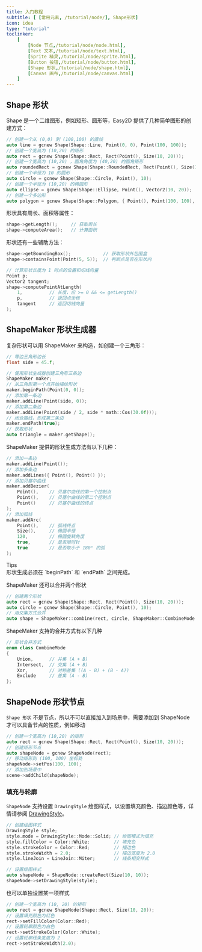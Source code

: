 ```yaml
---
title: 入门教程
subtitle: [ [常用元素, /tutorial/node/], Shape形状]
icon: idea
type: "tutorial"
toclinker: 
    [
        [Node 节点,/tutorial/node/node.html],
        [Text 文本,/tutorial/node/text.html],
        [Sprite 精灵,/tutorial/node/sprite.html],
        [Button 按钮,/tutorial/node/button.html],
        [Shape 形状,/tutorial/node/shape.html],
        [Canvas 画布,/tutorial/node/canvas.html]
    ]
---
```


## Shape 形状

Shape 是一个二维图形，例如矩形、圆形等，Easy2D 提供了几种简单图形的创建方式：

```cpp
// 创建一个从 (0,0) 到 (100,100) 的直线
auto line = gcnew Shape(Shape::Line, Point(0, 0), Point(100, 100));
// 创建一个宽高为 (10,20) 的矩形
auto rect = gcnew Shape(Shape::Rect, Rect(Point(), Size(10, 20)));
// 创建一个宽高为 (10,20) ，圆角角度为 (40,20) 的圆角矩形
auto roundedRect = gcnew Shape(Shape::RoundedRect, Rect(Point(), Size(10, 20)), Vector2(40, 20));
// 创建一个半径为 10 的圆形
auto circle = gcnew Shape(Shape::Circle, Point(), 10);
// 创建一个半径为 (10,20) 的椭圆形
auto ellipse = gcnew Shape(Shape::Ellipse, Point(), Vector2(10, 20));
// 创建一个多边形
auto polygon = gcnew Shape(Shape::Polygon, { Point(), Point(100, 100), Point(0, 100) });
```

形状具有周长、面积等属性：

```cpp
shape->getLength();     // 获取周长
shape->computeArea();   // 计算面积
```

形状还有一些辅助方法：

```cpp
shape->getBoundingBox();            // 获取形状外包围盒
shape->containsPoint(Point(5, 5));  // 判断点是否在形状内

// 计算形状长度为 1 时点的位置和切线向量
Point p;
Vector2 tangent;
shape->computePointAtLength(
    1,          // 长度，应 >= 0 && <= getLength()
    p,          // 返回点坐标
    tangent     // 返回切线向量
);
```

## ShapeMaker 形状生成器

复杂形状可以用 ShapeMaker 来构造，如创建一个三角形：

```cpp
// 等边三角形边长
float side = 45.f;

// 使用形状生成器创建三角形三条边
ShapeMaker maker;
// 从三角形第一个点开始描绘形状
maker.beginPath(Point(0, 0));
// 添加第一条边
maker.addLine(Point(side, 0));
// 添加第二条边
maker.addLine(Point(side / 2, side * math::Cos(30.0f)));
// 闭合路线，形成第三条边
maker.endPath(true);
// 获取形状
auto triangle = maker.getShape();
```

ShapeMaker 提供的形状生成方法有以下几种：

```cpp
// 添加一条边
maker.addLine(Point());
// 添加多条边
maker.addLines({ Point(), Point() });
// 添加贝塞尔曲线
maker.addBezier(
    Point(),    // 贝塞尔曲线的第一个控制点
    Point(),    // 贝塞尔曲线的第二个控制点
    Point()     // 贝塞尔曲线的终点
);
// 添加弧线
maker.addArc(
    Point(),    // 弧线终点
    Size(),     // 椭圆半径
    120,        // 椭圆旋转角度
    true,       // 是否顺时针
    true        // 是否取小于 180° 的弧
);
```

<div class="ui info message"><div class="header">Tips </div>
形状生成必须在 `beginPath` 和 `endPath` 之间完成。
</div>

ShapeMaker 还可以合并两个形状

```cpp
// 创建两个形状
auto rect = gcnew Shape(Shape::Rect, Rect(Point(), Size(10, 20)));
auto circle = gcnew Shape(Shape::Circle, Point(), 10);
// 用交集方式合并
auto shape = ShapeMaker::combine(rect, circle, ShapeMaker::CombineMode::Union);
```

ShapeMaker 支持的合并方式有以下几种

```cpp
// 形状合并方式
enum class CombineMode
{
    Union,      // 并集 (A + B)
    Intersect,  // 交集 (A + B)
    Xor,        // 对称差集 ((A - B) + (B - A))
    Exclude     // 差集 (A - B)
};
```

## ShapeNode 形状节点

`Shape 形状` 不是节点，所以不可以直接加入到场景中，需要添加到 ShapeNode 才可以具备节点的性质，例如移动

```cpp
// 创建一个宽高为 (10,20) 的矩形
auto rect = gcnew Shape(Shape::Rect, Rect(Point(), Size(10, 20)));
// 创建矩形节点
auto shapeNode = gcnew ShapeNode(rect);
// 移动矩形到 (100, 100) 坐标处
shapeNode->setPos(100, 100);
// 添加到场景中
scene->addChild(shapeNode);
```

### 填充与轮廓

`ShapeNode` 支持设置 `DrawingStyle` 绘图样式，以设置填充颜色、描边颜色等，详情请参阅 [DrawingStyle](/tutorial/common/drawing-style.html)。

```cpp
// 创建绘图样式
DrawingStyle style;
style.mode = DrawingStyle::Mode::Solid; // 绘图模式为填充
style.fillColor = Color::White;         // 填充色
style.strokeColor = Color::Red;         // 描边色
style.strokeWidth = 2.0;                // 描边宽度为 2.0
style.lineJoin = LineJoin::Miter;       // 线条相交样式

// 设置绘图样式
auto shapeNode = ShapeNode::createRect(Size(10, 10));
shapeNode->setDrawingStyle(style);
```

也可以单独设置某一项样式

```cpp
// 创建一个宽高为 (10, 20) 的矩形
auto rect = gcnew ShapeNode(Shape::Rect, Size(10, 20));
// 设置填充颜色为红色
rect->setFillColor(Color::Red);
// 设置轮廓颜色为白色
rect->setStrokeColor(Color::White);
// 设置轮廓线条宽度为 2
rect->setStrokeWidth(2.0);
```
